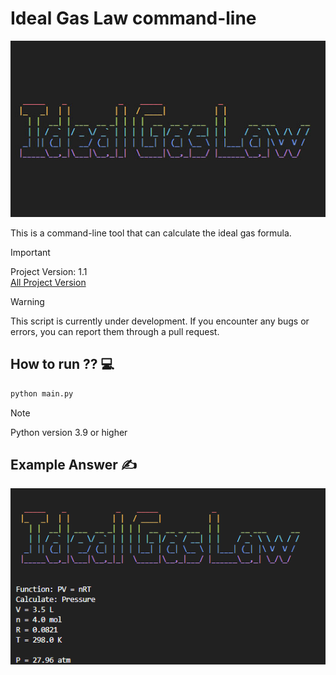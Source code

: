 # Ideal Gas Law command-line

<img src="doc/img/idealgas.jpg" />

This is a command-line tool that can calculate the ideal gas formula. 

> [!IMPORTANT]
> Project Version: 1.1\
> [All Project Version](version.md)

> [!WARNING]
> This script is currently under development.
> If you encounter any bugs or errors, you can report them through a pull request.

## How to run ?? 💻
```python
python main.py
```
> [!NOTE]
> Python version 3.9 or higher

## Example Answer ✍️

<img src="doc/img/gas.png" width=550/>
